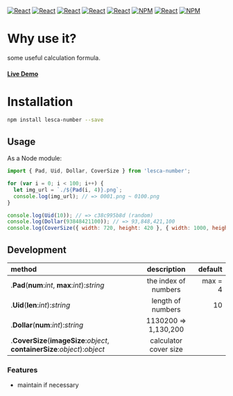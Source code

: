 [![React](https://img.shields.io/badge/-ReactJs-61DAFB?style=for-the-badge&logo=react&logoColor=white)](https://zh-hant.reactjs.org/)
[![React](https://img.shields.io/badge/Less-1d365d?style=for-the-badge&logo=less&logoColor=white)](https://lesscss.org/)
[![React](https://img.shields.io/badge/Typescript-4277c0?style=for-the-badge&logo=typescript&logoColor=white)](https://www.typescriptlang.org/)
[![React](https://img.shields.io/badge/HTML5-E34F26?style=for-the-badge&logo=html5&logoColor=white)](https://www.w3schools.com/html/)
[![React](https://img.shields.io/badge/-CSS3-1572B6?style=for-the-badge&logo=css3&logoColor=white)](https://www.w3schools.com/css/)
[![NPM](https://img.shields.io/badge/NPM-ba443f?style=for-the-badge&logo=npm&logoColor=white)](https://www.npmjs.com/)
[![React](https://img.shields.io/badge/Node.js-43853D?style=for-the-badge&logo=node.js&logoColor=white)](https://nodejs.org/en/)
[![NPM](https://img.shields.io/badge/DEV-Jameshsu1125-9cf?style=for-the-badge)](https://www.npmjs.com/~jameshsu1125)

# Why use it?

some useful calculation formula.

#### [Live Demo](https://jameshsu1125.github.io/lesca-number/)

# Installation

```sh
npm install lesca-number --save
```

## Usage

As a Node module:

```javascript
import { Pad, Uid, Dollar, CoverSize } from 'lesca-number';

for (var i = 0; i < 100; i++) {
  let img_url = `./${Pad(i, 4)}.png`;
  console.log(img_url); // => 0001.png ~ 0100.png
}

console.log(Uid(10)); // => c38c995b8d (random)
console.log(Dollar(93848421100)); // => 93,848,421,100
console.log(CoverSize({ width: 720, height: 420 }, { width: 1000, height: 1000 })); //
```

## Development

| method                                                                      |      description      | default |
| :-------------------------------------------------------------------------- | :-------------------: | ------: |
| .**Pad**(**num**:_int_, **max**:_int_):_string_                             | the index of numbers  | max = 4 |
| .**Uid**(**len**:_int_):_string_                                            |   length of numbers   |      10 |
| .**Dollar**(**num**:_int_):_string_                                         | 1130200 => 1,130,200  |         |
| .**CoverSize**(**imageSize**:_object_, **containerSize**:_object_):_object_ | calculator cover size |         |

### Features

- maintain if necessary

